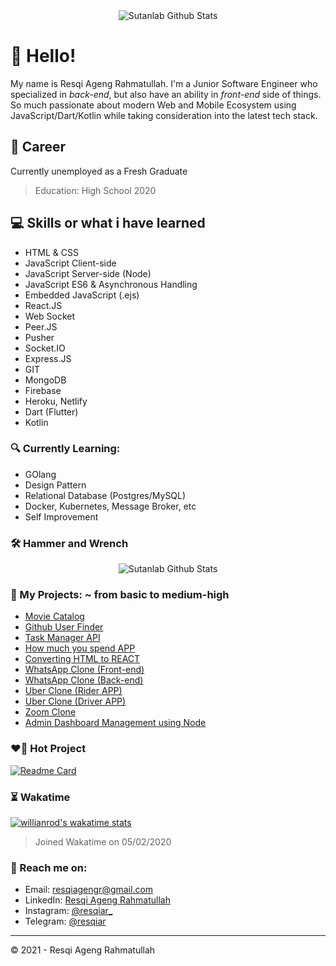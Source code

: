 <div align="center">
  <img src="https://github-readme-stats.vercel.app/api?username=resqiar&?include_all_commits=true&count_private=true&show_icons=true&theme=radical&repo=cube-video-sharing" alt="Sutanlab Github Stats">
</div>

# 👋 Hello! 
My name is Resqi Ageng Rahmatullah. I'm a Junior Software Engineer who specialized in *back-end*, but also have an ability in *front-end* side of things. So much passionate about modern Web and Mobile Ecosystem using JavaScript/Dart/Kotlin while taking consideration into the latest tech stack.

## 💼 Career
Currently unemployed as a Fresh Graduate
> Education: High School 2020

## 💻 Skills or what i have learned 
- HTML & CSS
- JavaScript Client-side
- JavaScript Server-side (Node)
- JavaScript ES6 & Asynchronous Handling
- Embedded JavaScript (.ejs)
- React.JS
- Web Socket
- Peer.JS
- Pusher 
- Socket.IO
- Express.JS
- GIT
- MongoDB
- Firebase
- Heroku, Netlify
- Dart (Flutter)
- Kotlin

### 🔍 Currently Learning:
- GOlang
- Design Pattern
- Relational Database (Postgres/MySQL)
- Docker, Kubernetes, Message Broker, etc
- Self Improvement

### 🛠️ Hammer and Wrench
<div align="center">
  <img src="https://github-readme-stats.vercel.app/api/top-langs/?username=resqiar&theme=radical&layout=compact" alt="Sutanlab Github Stats">
</div>

### 🧰 My Projects: ~ from basic to medium-high
- [Movie Catalog](https://github.com/resqiar/Simple-Movie-Catalog)
- [Github User Finder](https://github.com/resqiar/GithubUserFinder)
- [Task Manager API](https://github.com/resqiar/Task-Manager-API)
- [How much you spend APP](https://github.com/resqiar/How-Much-You-Spent-App)
- [Converting HTML to REACT](https://github.com/resqiar/Cube-Template)
- [WhatsApp Clone (Front-end)](https://github.com/resqiar/cube-whatsapp-clone)
- [WhatsApp Clone (Back-end)](https://github.com/resqiar/cube-whatsapp-backend)
- [Uber Clone (Rider APP)](https://github.com/resqiar/Letsjek-Rider)
- [Uber Clone (Driver APP)](https://github.com/resqiar/LetsJek-Driver)
- [Zoom Clone](https://github.com/resqiar/cube-video-sharing)
- [Admin Dashboard Management using Node](https://github.com/resqiar/staycation-backend)

### ❤️‍🔥 Hot Project
[![Readme Card](https://github-readme-stats.vercel.app/api/pin/?username=resqiar&repo=cube-video-sharing&theme=radical)](https://github.com/anuraghazra/github-readme-stats)

### ⏳ Wakatime
[![willianrod's wakatime stats](https://github-readme-stats.vercel.app/api/wakatime?username=e1e04b0c-4ecc-489e-b9aa-00c30a1aab60&theme=radical)](https://github.com/anuraghazra/github-readme-stats)
> Joined Wakatime on 05/02/2020


### 🚀 Reach me on:
- Email: [resqiagengr@gmail.com](resqiagengr@gmail.com)
- LinkedIn: [Resqi Ageng Rahmatullah](www.linkedin.com/in/resqi-ageng-rahmatullah-8692911a5)
- Instagram: [@resqiar_](https://www.instagram.com/resqiar_)
- Telegram: [@resqiar](https://t.me/resqiar)

---
© 2021 - Resqi Ageng Rahmatullah

